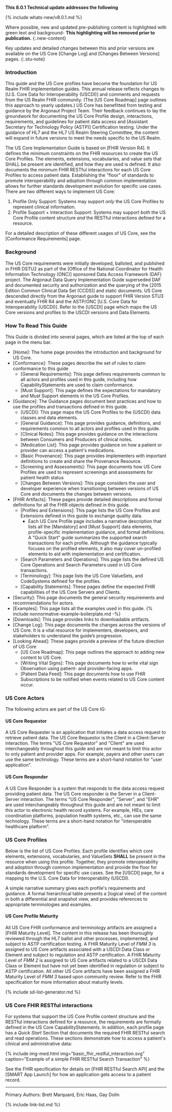 
<div class="note-to-balloters" markdown="1">

**This 8.0.1 Technical update addresses the following**

{% include whats-new/v8.0.1.md %}

</div><!-- note-to-balloters -->

Where possible, new and updated pre-publishing content is highlighted with green text and background- **This highlighting will be removed prior to publication.**
{:.new-content}

Key updates and detailed changes between this and prior versions are available on the US Core [Change Log] and [Changes Between Versions] pages.
{:.stu-note}

### Introduction

This guide and the US Core profiles have become the foundation for US Realm FHIR implementation guides. This annual release reflects changes to [U.S. Core Data for Interoperability (USCDI)] and comments and requests from the US Realm FHIR community. (The [US Core Roadmap] page outlines this approach to yearly updates.)  US Core has benefitted from testing and guidance by the Argonaut Project Team. Their feedback continues to lay the groundwork for documenting the US Core Profile design, interactions, requirements, and guidelines for patient data access and [Assistant Secretary for Technology Policy (ASTP)] Certification testing. Under the guidance of HL7 and the HL7 US Realm Steering Committee, the content will expand in future versions to meet the needs specific to the US Realm.

The US Core Implementation Guide is based on [FHIR Version R4]. It defines the minimum constraints on the FHIR resources to create the US Core Profiles. The elements, extensions, vocabularies, and value sets that SHALL be present are identified, and how they are used is defined.  It also documents the minimum FHIR RESTful interactions for each US Core Profiles to access patient data. Establishing the "floor" of standards to promote interoperability and adoption through common implementation allows for further standards development evolution for specific use cases. There are two different ways to implement US Core:
1. Profile Only Support: Systems may support *only* the US Core Profiles to represent clinical information.
2. Profile Support + Interaction Support: Systems may support *both* the US Core Profile content structure *and* the RESTful interactions defined for a resource.

For a detailed description of these different usages of US Core, see the [Conformance Requirements] page.

### Background

The US Core requirements were initially developed, balloted, and published in FHIR DSTU2 as part of the [Office of the National Coordinator for Health Information Technology (ONC)] sponsored Data Access Framework (DAF) project. The Argonaut Data Query Implementation Guide superseded DAF and documented security and authorization and the querying of the [2015 Edition Common Clinical Data Set (CCDS)] and static documents. US Core descended directly from the Argonaut guide to support FHIR Version STU3 and eventually FHIR R4 and the ASTP/ONC [U.S. Core Data for Interoperability (USCDI)].  Refer to the [USCDI] page which maps the US Core versions and profiles to the USCDI versions and Data Elements.

### How To Read This Guide

This Guide is divided into several pages, which are listed at the top of each page in the menu bar.

- [Home]\: The home page provides the introduction and background for US Core.
- [Conformance]\: These pages describe the set of rules to claim conformance to this guide
  - [General Requirements]\: This page defines requirements common to all actors and profiles used in this guide, including how CapabilityStatements are used to claim conformance.
  - [Must Support]\: This page defines the expectations for mandatory and Must Support elements in the US Core Profiles.
- [Guidance]\: The Guidance pages document best practices and how to use the profiles and transactions defined in this guide.
  - [USCDI]\: This page maps the US Core Profiles to the (USCDI) data classes and data elements.
  - [General Guidance]\: This page provides guidance, definitions, and requirements common to all actors and profiles used in this guide.
  - [Clinical Notes]\: This page provides guidance on the interactions between Consumers and Producers of clinical notes.
  - [Medication List]\: This page provides guidance on how a patient or provider can access a patient's medications.
  - [Basic Provenance]\: This page provides implementers with important definitions to create and share the Provenance Resource.
  - [Screening and Assessments]\: This page documents how US Core Profiles are used to represent screenings and assessments for patient health status
  - [Changes Between Versions]\: This page considers the user and developer experience when transitioning between versions of US Core and documents the changes between versions.
- [FHIR Artifacts]\: These pages provide detailed descriptions and formal definitions for all the FHIR objects defined in this guide.
  - [Profiles and Extensions]\: This page lists the US Core Profiles and Extensions defined in this guide to exchange quality data.
    - Each US Core Profile page includes a narrative description that lists all the [Mandatory] and [Must Support] data elements, profile-specific implementation guidance, and formal definitions. A "Quick Start" guide summarizes the supported search transactions for each profile. Although the guidance typically focuses on the profiled elements, it also may cover un-profiled elements to aid with implementation and certification.
  - [Search Parameters and Operations]\: This page lists the defined US Core Operations and Search Parameters used in US Core transactions.
  - [Terminology]\: This page lists the US Core ValueSets, and CodeSystems defined for the profiles.
  - [Capability Statements]\: These pages define the expected FHIR capabilities of the US Core Servers and Clients.
- [Security]\: This page documents the general security requirements and recommendations for actors.
- [Examples]\: This page lists all the examples used in this guide. {% include nonnormative-example-boilerplate.md -%}
- [Downloads]\: This page provides links to downloadable artifacts.
- [Change Log]\: This page documents the changes across the versions of US Core. It is a vital resource for implementers, developers, and stakeholders to understand the guide’s progression.
- [Looking Ahead]\: These pages provide a preview of the future direction of US Core
   - [US Core Roadmap]\: This page outlines the approach to adding new content to US Core.
   - [Writing Vital Signs]\: This page documents how to write vital sign Observation using patient- and provider-facing apps.
   - [Patient Data Feed]\: This page documents how to use FHIR Subscriptions to be notified when events related to US Core content occur.

### US Core Actors

The following actors are part of the US Core IG:

#### US Core Requestor
A US Core Requester is an application that initiates a data access request to retrieve patient data. The US Core Requestor is the Client in a Client-Server interaction. The terms "US Core Requestor" and "Client" are used interchangeably throughout this guide and are not meant to limit this actor to only patient and provider apps. For example, payers and other users can use the same technology. These terms are a short-hand notation for "user application".

#### US Core Responder
A US Core Responder is a system that responds to the data access request providing patient data. The US Core responder is the Server in a Client-Server interaction. The terms "US Core Responder", "Server", and "EHR" are used interchangeably throughout this guide and are not meant to limit this actor to electronic health record systems. For example, HIEs, care coordination platforms, population health systems, etc., can use the same technology. These terms are a short-hand notation for "interoperable healthcare platform".

### US Core Profiles

Below is the list of US Core Profiles. Each profile identifies which core elements, extensions, vocabularies, and ValueSets **SHALL** be present in the resource when using this profile. Together, they promote interoperability and adoption through common implementation and provide the floor for standards development for specific use cases. See the [USCDI] page, for a mapping to the U.S. Core Data for Interoperability (USCDI).

A simple narrative summary gives each profile's requirements and guidance. A formal hierarchical table presents a [logical view] of the content in both a differential and snapshot view, and provides references to appropriate terminologies and examples.


#### US Core Profile Maturity

All US Core FHIR conformance and terminology artifacts are assigned a [FHIR Maturity Level]. The content in this release has been thoroughly reviewed through the HL7 ballot and other processes, implemented, and subject to ASTP certification testing. A FHIR Maturity Level of *FMM 3* is assigned to US Core artifacts associated with a USCDI Data Class or Element and subject to regulation and ASTP certification. A FHIR Maturity Level of  *FMM 2* is assigned to US Core artifacts related to a USCDI Data Class or Element but have not yet been identified in regulation or subject to ASTP certification. All other US Core artifacts have been assigned a FHIR Maturity Level of *FMM 3* based upon community review. Refer to the FHIR specification for more information about maturity levels.


<!-- ================================================ -->
<!--  use this line to include an autogenerated list of all profiles
 remove it if you would like to hand generate it -->

{% include sd-list-generator.md %}

<!-- ================================================ -->



### US Core FHIR RESTful interactions

For systems that support the US Core Profile content structure and the RESTful interactions defined for a resource, the requirements are formally defined in the US Core CapabilityStatements. In addition, each profile page has a *Quick Start* Section that documents the required FHIR RESTful search and read operations. These sections demonstrate how to access a patient's clinical and administrative data:

{% include img-med.html img="basic_fhir_restful_interaction.svg" caption="Example of a simple FHIR RESTful Search Transaction" %}

See the FHIR specification for details on [FHIR RESTful Search API] and the [SMART App Launch] for how an application gets access to a patient record.

---

Primary Authors: Brett Marquard, Eric Haas, Gay Dolin

{% include link-list.md %}